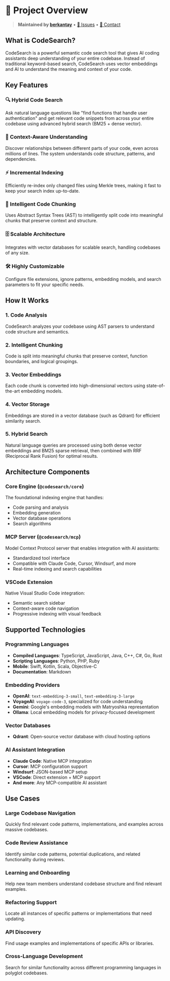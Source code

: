 # 📖 Project Overview

> **Maintained by [berkantay](https://github.com/berkantay)** • [🐛 Issues](https://github.com/berkantay/codesearch/issues) • [📧 Contact](mailto:berkantay@gmail.com)

## What is CodeSearch?

CodeSearch is a powerful semantic code search tool that gives AI coding assistants deep understanding of your entire codebase. Instead of traditional keyword-based search, CodeSearch uses vector embeddings and AI to understand the meaning and context of your code.

## Key Features

### 🔍 Hybrid Code Search

Ask natural language questions like "find functions that handle user authentication" and get relevant code snippets from across your entire codebase using advanced hybrid search (BM25 + dense vector).

### 🧠 Context-Aware Understanding

Discover relationships between different parts of your code, even across millions of lines. The system understands code structure, patterns, and dependencies.

### ⚡ Incremental Indexing

Efficiently re-index only changed files using Merkle trees, making it fast to keep your search index up-to-date.

### 🧩 Intelligent Code Chunking

Uses Abstract Syntax Trees (AST) to intelligently split code into meaningful chunks that preserve context and structure.

### 🗄️ Scalable Architecture

Integrates with vector databases for scalable search, handling codebases of any size.

### 🛠️ Highly Customizable

Configure file extensions, ignore patterns, embedding models, and search parameters to fit your specific needs.

## How It Works

### 1. Code Analysis

CodeSearch analyzes your codebase using AST parsers to understand code structure and semantics.

### 2. Intelligent Chunking

Code is split into meaningful chunks that preserve context, function boundaries, and logical groupings.

### 3. Vector Embeddings

Each code chunk is converted into high-dimensional vectors using state-of-the-art embedding models.

### 4. Vector Storage

Embeddings are stored in a vector database (such as Qdrant) for efficient similarity search.

### 5. Hybrid Search

Natural language queries are processed using both dense vector embeddings and BM25 sparse retrieval, then combined with RRF (Reciprocal Rank Fusion) for optimal results.

## Architecture Components

### Core Engine (`@codesearch/core`)

The foundational indexing engine that handles:

- Code parsing and analysis
- Embedding generation
- Vector database operations
- Search algorithms

### MCP Server (`@codesearch/mcp`)

Model Context Protocol server that enables integration with AI assistants:

- Standardized tool interface
- Compatible with Claude Code, Cursor, Windsurf, and more
- Real-time indexing and search capabilities

### VSCode Extension

Native Visual Studio Code integration:

- Semantic search sidebar
- Context-aware code navigation
- Progressive indexing with visual feedback

## Supported Technologies

### Programming Languages

- **Compiled Languages**: TypeScript, JavaScript, Java, C++, C#, Go, Rust
- **Scripting Languages**: Python, PHP, Ruby
- **Mobile**: Swift, Kotlin, Scala, Objective-C
- **Documentation**: Markdown

### Embedding Providers

- **OpenAI**: `text-embedding-3-small`, `text-embedding-3-large`
- **VoyageAI**: `voyage-code-3`, specialized for code understanding
- **Gemini**: Google's embedding models with Matryoshka representation
- **Ollama**: Local embedding models for privacy-focused development

### Vector Databases

- **Qdrant**: Open-source vector database with cloud hosting options

### AI Assistant Integration

- **Claude Code**: Native MCP integration
- **Cursor**: MCP configuration support
- **Windsurf**: JSON-based MCP setup
- **VSCode**: Direct extension + MCP support
- **And more**: Any MCP-compatible AI assistant

## Use Cases

### Large Codebase Navigation

Quickly find relevant code patterns, implementations, and examples across massive codebases.

### Code Review Assistance

Identify similar code patterns, potential duplications, and related functionality during reviews.

### Learning and Onboarding

Help new team members understand codebase structure and find relevant examples.

### Refactoring Support

Locate all instances of specific patterns or implementations that need updating.

### API Discovery

Find usage examples and implementations of specific APIs or libraries.

### Cross-Language Development

Search for similar functionality across different programming languages in polyglot codebases.
